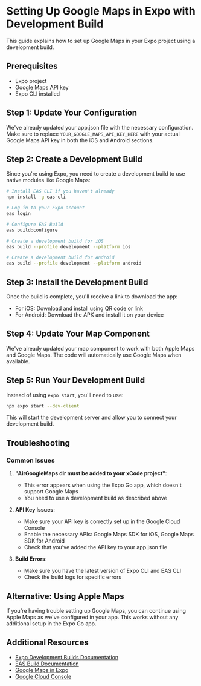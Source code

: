 # Setting Up Google Maps in Expo with Development Build

This guide explains how to set up Google Maps in your Expo project using a development build.

## Prerequisites

- Expo project
- Google Maps API key
- Expo CLI installed

## Step 1: Update Your Configuration

We've already updated your app.json file with the necessary configuration. Make sure to replace `YOUR_GOOGLE_MAPS_API_KEY_HERE` with your actual Google Maps API key in both the iOS and Android sections.

## Step 2: Create a Development Build

Since you're using Expo, you need to create a development build to use native modules like Google Maps:

```bash
# Install EAS CLI if you haven't already
npm install -g eas-cli

# Log in to your Expo account
eas login

# Configure EAS Build
eas build:configure

# Create a development build for iOS
eas build --profile development --platform ios

# Create a development build for Android
eas build --profile development --platform android
```

## Step 3: Install the Development Build

Once the build is complete, you'll receive a link to download the app:

- For iOS: Download and install using QR code or link
- For Android: Download the APK and install it on your device

## Step 4: Update Your Map Component

We've already updated your map component to work with both Apple Maps and Google Maps. The code will automatically use Google Maps when available.

## Step 5: Run Your Development Build

Instead of using `expo start`, you'll need to use:

```bash
npx expo start --dev-client
```

This will start the development server and allow you to connect your development build.

## Troubleshooting

### Common Issues

1. **"AirGoogleMaps dir must be added to your xCode project"**:
   - This error appears when using the Expo Go app, which doesn't support Google Maps
   - You need to use a development build as described above

2. **API Key Issues**:
   - Make sure your API key is correctly set up in the Google Cloud Console
   - Enable the necessary APIs: Google Maps SDK for iOS, Google Maps SDK for Android
   - Check that you've added the API key to your app.json file

3. **Build Errors**:
   - Make sure you have the latest version of Expo CLI and EAS CLI
   - Check the build logs for specific errors

## Alternative: Using Apple Maps

If you're having trouble setting up Google Maps, you can continue using Apple Maps as we've configured in your app. This works without any additional setup in the Expo Go app.

## Additional Resources

- [Expo Development Builds Documentation](https://docs.expo.dev/development/create-development-builds/)
- [EAS Build Documentation](https://docs.expo.dev/build/introduction/)
- [Google Maps in Expo](https://docs.expo.dev/versions/latest/sdk/map-view/)
- [Google Cloud Console](https://console.cloud.google.com/)
